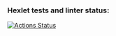 ### Hexlet tests and linter status:
[![Actions Status](https://github.com/yanovtech/backend-project-4/actions/workflows/hexlet-check.yml/badge.svg)](https://github.com/yanovtech/backend-project-4/actions)